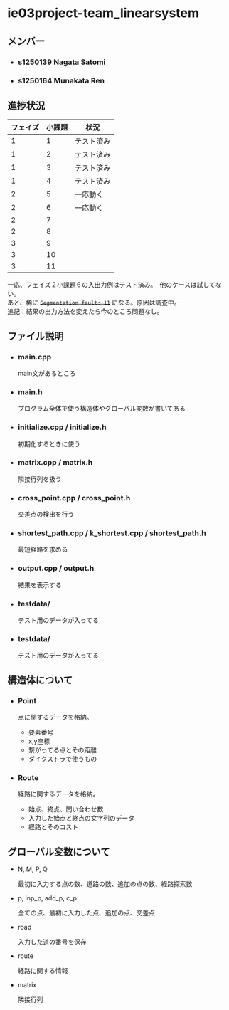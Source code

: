 # ie03project-team_linearsystem

## メンバー

- ### s1250139 Nagata Satomi
- ### s1250164 Munakata Ren

## 進捗状況


 フェイズ | 小課題 | 状況
-|-|-
 1 | 1 | テスト済み
 1 | 2 | テスト済み  
 1 | 3 | テスト済み
 1 | 4 | テスト済み
 2 | 5 | 一応動く
 2 | 6 | 一応動く
 2 | 7 |
 2 | 8 |
 3 | 9 |
 3 | 10 |
 3 | 11 |

 一応、フェイズ２小課題６の入出力例はテスト済み。　他のケースは試してない。  
 ~~あと、稀に `Segmentation fault: 11` になる。原因は調査中。~~  
 追記：結果の出力方法を変えたら今のところ問題なし。



## ファイル説明

- ### main.cpp

    main文があるところ

- ### main.h

    プログラム全体で使う構造体やグローバル変数が書いてある

- ### initialize.cpp / initialize.h

    初期化するときに使う

- ### matrix.cpp / matrix.h

    隣接行列を扱う

- ### cross_point.cpp / cross_point.h

    交差点の検出を行う

- ### shortest_path.cpp / k_shortest.cpp / shortest_path.h

    最短経路を求める

- ### output.cpp / output.h

    結果を表示する

- ### testdata/

    テスト用のデータが入ってる

- ### testdata/

    テスト用のデータが入ってる


## 構造体について

- ### Point

    点に関するデータを格納。

    - 要素番号
    - x,y座標
    - 繋がってる点とその距離
    - ダイクストラで使うもの

- ### Route

    経路に関するデータを格納。

    - 始点、終点、問い合わせ数
    - 入力した始点と終点の文字列のデータ
    - 経路とそのコスト


## グローバル変数について

- N, M, P, Q

    最初に入力する点の数、道路の数、追加の点の数、経路探索数

- p, inp_p, add_p, c_p

    全ての点、最初に入力した点、追加の点、交差点

- road

    入力した道の番号を保存

- route

    経路に関する情報

- matrix

    隣接行列
